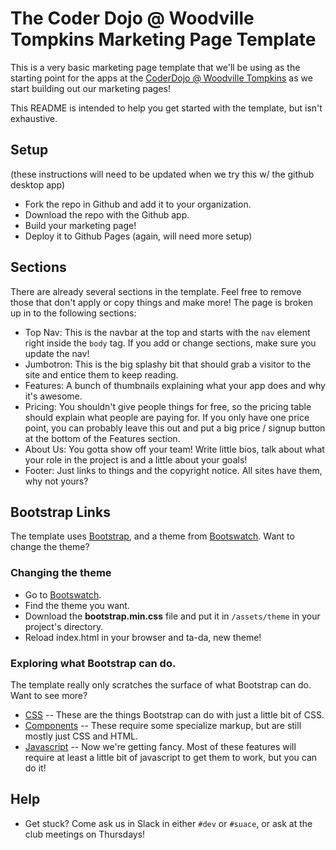 # The Coder Dojo @ Woodville Tompkins Marketing Page Template

This is a very basic marketing page template that we'll be using as the starting point for the apps at the [CoderDojo @ Woodville Tompkins](https://techsav.co/2016/11/25/the-coderdojo-at-woodville-tompkins/) as we start building out our marketing pages!

This README is intended to help you get started with the template, but isn't exhaustive.

## Setup

(these instructions will need to be updated when we try this w/ the github desktop app)

* Fork the repo in Github and add it to your organization.
* Download the repo with the Github app.
* Build your marketing page!
* Deploy it to Github Pages (again, will need more setup)

## Sections

There are already several sections in the template.  Feel free to remove those that don't apply or copy things and make more!  The page is broken up in to the following sections:

* Top Nav: This is the navbar at the top and starts with the `nav` element right inside the `body` tag.  If you add or change sections, make sure you update the nav!
* Jumbotron: This is the big splashy bit that should grab a visitor to the site and entice them to keep reading.
* Features: A bunch of thumbnails explaining what your app does and why it's awesome.
* Pricing: You shouldn't give people things for free, so the pricing table should explain what people are paying for.  If you only have one price point, you can probably leave this out and put a big price / signup button at the bottom of the Features section.
* About Us: You gotta show off your team!  Write little bios, talk about what your role in the project is and a little about your goals!
* Footer: Just links to things and the copyright notice.  All sites have them, why not yours?

## Bootstrap Links

The template uses [Bootstrap](http://getbootstrap.com), and a theme from [Bootswatch](http://bootswatch.com). Want to change the theme?

### Changing the theme

* Go to [Bootswatch](http://bootswatch.com).
* Find the theme you want.
* Download the **bootstrap.min.css** file and put it in `/assets/theme` in your project's directory.
* Reload index.html in your browser and ta-da, new theme!

### Exploring what Bootstrap can do.

The template really only scratches the surface of what Bootstrap can do. Want to see more?  

* [CSS](http://getbootstrap.com/css/) -- These are the things Bootstrap can do with just a little bit of CSS.
* [Components](http://getbootstrap.com/components/) -- These require some specialize markup, but are still mostly just CSS and HTML.
* [Javascript](http://getbootstrap.com/javascript/) -- Now we're getting fancy.  Most of these features will require at least a little bit of javascript to get them to work, but you can do it!

## Help

* Get stuck?  Come ask us in Slack in either `#dev` or `#suace`, or ask at the club meetings on Thursdays!

